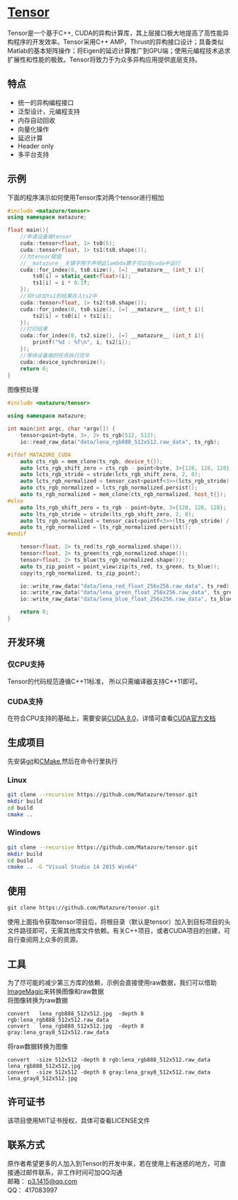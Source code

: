 # [Tensor](https://github.com/Matazure/tensor)
Tensor是一个基于C++, CUDA的异构计算库，其上层接口极大地提高了高性能异构程序的开发效率。Tensor采用C++ AMP，Thrust的异构接口设计；具备类似Matlab的基本矩阵操作；将Eigen的延迟计算推广到GPU端；使用元编程技术追求扩展性和性能的极致。Tensor将致力于为众多异构应用提供底层支持。

## 特点
* 统一的异构编程接口
* 泛型设计，元编程支持
* 内存自动回收
* 向量化操作
* 延迟计算
* Header only
* 多平台支持

## 示例
 下面的程序演示如何使用Tensor库对两个tensor进行相加
``` cpp
#include <matazure/tensor>
using namespace matazure;

float main(){
	//申请设备端tensor
	cuda::tensor<float, 1> ts0(5);
	cuda::tensor<float, 1> ts1(ts0.shape());	
	//为tensor赋值
	//__matazure__关键字用于声明此lambda算子可以在cuda中运行
	cuda::for_index(0, ts0.size(), [=] __matazure__ (int_t i){
		ts0[i] = static_cast<float>(i);
		ts1[i] = i * 0.1f;
	});	
	//将ts0加ts1的结果存入ts2中
	cuda::tensor<float, 1> ts2(ts0.shape());
	cuda::for_index(0, ts0.size(), [=] __matazure__ (int_t i){
		ts2[i] = ts0[i] + ts1[i];
	});
	//打印结果
	cuda::for_index(0, ts2.size(), [=] __matazure__ (int_t i){
		printf("%d : %f\n", i, ts2[i]);
	});	
	//等待设备端的任务执行完毕
	cuda::device_synchronize();
	return 0;
}

```

图像预处理
``` cpp
#include <matazure/tensor>

using namespace matazure;

int main(int argc, char *argv[]) {
	tensor<point<byte, 3>, 2> ts_rgb(512, 512);
	io::read_raw_data("data/lena_rgb888_512x512.raw_data", ts_rgb);

#ifdef MATAZURE_CUDA
	auto cts_rgb = mem_clone(ts_rgb, device_t{});
	auto lcts_rgb_shift_zero = cts_rgb - point<byte, 3>{128, 128, 128};
	auto lcts_rgb_stride = stride(lcts_rgb_shift_zero, 2, 0);
	auto lcts_rgb_normalized = tensor_cast<pointf<3>>(lcts_rgb_stride) / pointf<3>{128.0f, 128.0f, 128.0f};
	auto cts_rgb_normalized = lcts_rgb_normalized.persist();
	auto ts_rgb_normalized = mem_clone(cts_rgb_normalized, host_t{});
#else
	auto lts_rgb_shift_zero = ts_rgb - point<byte, 3>{128, 128, 128};
	auto lts_rgb_stride = stride(lts_rgb_shift_zero, 2, 0);
	auto lts_rgb_normalized = tensor_cast<pointf<3>>(lts_rgb_stride) / pointf<3>{128.0f, 128.0f, 128.0f};
	auto ts_rgb_normalized = lts_rgb_normalized.persist();
#endif

	tensor<float, 2> ts_red(ts_rgb_normalized.shape());
	tensor<float, 2> ts_green(ts_rgb_normalized.shape());
	tensor<float, 2> ts_blue(ts_rgb_normalized.shape());
	auto ts_zip_point = point_view(zip(ts_red, ts_green, ts_blue));
	copy(ts_rgb_normalized, ts_zip_point);

	io::write_raw_data("data/lena_red_float_256x256.raw_data", ts_red);
	io::write_raw_data("data/lena_green_float_256x256.raw_data", ts_green);
	io::write_raw_data("data/lena_blue_float_256x256.raw_data", ts_blue);

	return 0;
}
```

## 开发环境
### 仅CPU支持
Tensor的代码规范遵循C++11标准， 所以只需编译器支持C++11即可。
### CUDA支持
在符合CPU支持的基础上，需要安装[CUDA 8.0](https://developer.nvidia.com/cuda-downloads)，详情可查看[CUDA官方文档](http://docs.nvidia.com/cuda/index.html#axzz4kQuxAvUe)

## 生成项目
先安装[git](https://git-scm.com/)和[CMake](https://cmake.org/),然后在命令行里执行
### Linux
``` sh
git clone --recursive https://github.com/Matazure/tensor.git
mkdir build
cd build
cmake ..
```
### Windows
``` sh
git clone --recursive https://github.com/Matazure/tensor.git
mkdir build
cd build
cmake .. -G "Visual Studio 14 2015 Win64"
```

## 使用
```
git clone https://github.com/Matazure/tensor.git
```
使用上面指令获取tensor项目后，将根目录（默认是tensor）加入到目标项目的头文件路径即可，无需其他库文件依赖。有关C++项目，或者CUDA项目的创建，可自行查阅网上众多的资源。

## 工具
为了尽可能的减少第三方库的依赖，示例会直接使用raw数据，我们可以借助[ImageMagic](http://www.imagemagick.org/)来转换图像和raw数据  
将图像转换为raw数据
```
convert   lena_rgb888_512x512.jpg  -depth 8 rgb:lena_rgb888_512x512.raw_data
convert   lena_rgb888_512x512.jpg  -depth 8 gray:lena_gray8_512x512.raw_data
```
将raw数据转换为图像
```
convert  -size 512x512 -depth 8 rgb:lena_rgb888_512x512.raw_data lena_rgb888_512x512.jpg
convert  -size 512x512 -depth 8 gray:lena_gray8_512x512.raw_data lena_gray8_512x512.jpg
```
## 许可证书
该项目使用MIT证书授权，具体可查看LICENSE文件

## 联系方式
原作者希望更多的人加入到Tensor的开发中来，若在使用上有迷惑的地方，可直接通过邮件联系，非工作时间可加QQ沟通  
邮箱： p3.1415@qq.com  
QQ： 417083997

